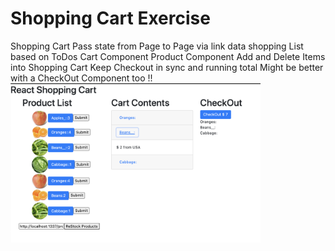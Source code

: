 # Shopping Cart Exercise

Shopping Cart
Pass state from Page to Page via link data
shopping List based on ToDos
Cart Component
Product Component
Add and Delete Items into Shopping Cart
Keep Checkout in sync and running total
Might be better with a CheckOut Component too !!
<img src="Screen Shot 2020-09-04 at 12.00.41 PM.png" width="400"/>
